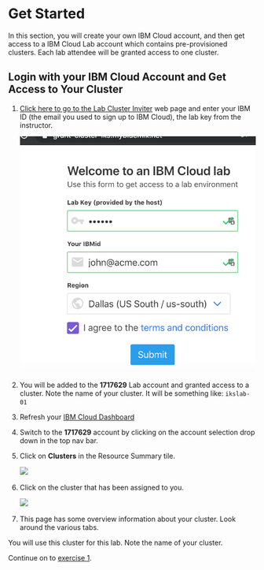 # Get Started
In this section, you will create your own IBM Cloud account, and then get access to a IBM Cloud Lab account which contains pre-provisioned clusters. Each lab attendee will be granted access to one cluster.

## Login with your IBM Cloud Account and Get Access to Your Cluster
1. [Click here to go to the Lab Cluster Inviter](https://ikslab.mybluemix.net/) web page and enter your IBM ID (the email you used to sign up to IBM Cloud), the lab key from the instructor.

    ![](../README_images/get-clusters.png)

2. You will be added to the **1717629** Lab account and granted access to a cluster. Note the name of your cluster. It will be something like: `ikslab-01`
3. Refresh your [IBM Cloud Dashboard](https://cloud.ibm.com)
4. Switch to the **1717629** account by clicking on the account selection drop down in the top nav bar.
5. Click on **Clusters** in the Resource Summary tile.

    ![](../README_images/kubernetesResources.png)

6. Click on the cluster that has been assigned to you.

    ![](../README_images/dashboard.png)

7. This page has some overview information about your cluster. Look around the various tabs.

You will use this cluster for this lab. Note the name of your cluster.

Continue on to [exercise 1](../exercise-1/README.md).
